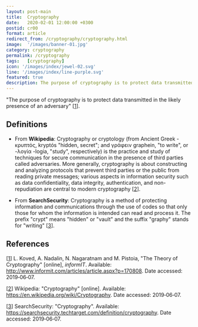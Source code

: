 ```yaml
---
layout: post-main
title:  Cryptography
date:   2020-02-01 12:00:00 +0300
postid: cr00
format: article
redirect_from: /cryptography/cryptography.html
image:  '/images/banner-01.jpg'
category: cryptography
permalink: /cryptography
tags:   [cryptography]
icon: '/images/index/jewel-02.svg'
line: '/images/index/line-purple.svg'
featured: true
description: The purpose of cryptography is to protect data transmitted in the likely presence of an adversary
---
```


"The purpose of cryptography is to protect data transmitted in the likely presence of an adversary" [[1]].

## Definitions

- From **Wikipedia**: Cryptography or cryptology (from Ancient
Greek - κρυπτός, kryptós "hidden, secret"; and γράφειν graphein, "to write", or -λογία -logia, "study", respectively) is
the practice and study of techniques for secure communication in the presence of third parties called adversaries. More
generally, cryptography is about constructing and analyzing protocols that prevent third parties or the public from
reading private messages; various aspects in information security such as data confidentiality, data integrity,
authentication, and non-repudiation are central to modern cryptography [[2]].

- From **SearchSecurity**: Cryptography is a
method of protecting information and communications through the use of codes so that only those for whom the information
is intended can read and process it. The prefix "crypt" means "hidden" or "vault" and the suffix "graphy" stands for
"writing" [[3]].

## References

[[1]] L. Koved, A. Nadalin, ‎N. Nagaratnam and M. Pistoia, "The Theory of Cryptography" [online], *informIT*.
Available: <http://www.informit.com/articles/article.aspx?p=170808>. Date accessed: 2019&#8209;06&#8209;07.

[1]:  http://www.informit.com/articles/article.aspx?p=170808
"The Theory of Cryptography"

[[2]] Wikipedia: "Cryptography" [online]. Available: <https://en.wikipedia.org/wiki/Cryptography>. Date accessed:
2019&#8209;06&#8209;07.

[2]: https://en.wikipedia.org/wiki/Cryptography
"Cryptography"

[[3]] SearchSecurity: "Cryptography". Available: <https://searchsecurity.techtarget.com/definition/cryptography>.
Date accessed: 2019&#8209;06&#8209;07.

[3]: https://searchsecurity.techtarget.com/definition/cryptography
"Cryptography"
